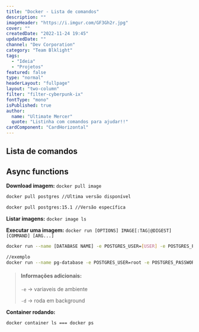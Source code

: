```yaml
---
title: "Docker - Lista de comandos"
description: ""
imageHeader: "https://i.imgur.com/GF3Gh2r.jpg"
cover: ""
createdDate: "2022-11-24 19:45"
updatedDate: ""
channel: "Dev Corporation"
category: "Team Blklight"
tags:
  - "Ideia"
  - "Projetos"
featured: false
type: "normal"
headerLayout: "fullpage"
layout: "two-column"
filter: "filter-cyberpunk-ix"
fontType: "mono"
isPublished: true
author:
  name: "Ultimate Mercer"
  quote: "Listinha com comandos para ajudar!!"
cardComponent: "CardHorizontal"
---
```


## Lista de comandos

## Async functions

**Download imagem:**
`docker pull image`

```bash
docker pull postgres //Ultima versão disponível

docker pull postgres:15.1 //Versão específica
```

**Listar imagens:**
`docker image ls`

**Executar uma imagem:**
`docker run [OPTIONS] IMAGE[:TAG|@DIGEST] [COMMAND] [ARG...]`

```bash
docker run --name [DATABASE NAME] -e POSTGRES_USER=[USER] -e POSTGRES_PASSWORD=[PASSWORD] -p 5432:5432 -d postgres

//exemplo
docker run --name pg-database -e POSTGRES_USER=root -e POSTGRES_PASSWORD=root -p 5432:5432 -d postgres
```

> #### Informações adicionais:
>
> `-e` -> variaveis de ambiente
>
> `-d` -> roda em background

**Container rodando:**

```bash
docker container ls === docker ps
```
